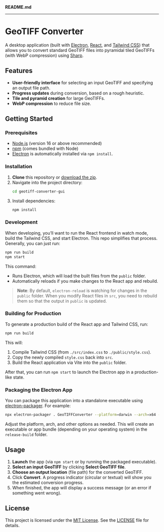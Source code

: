 **README.md**

---

# GeoTIFF Converter

A desktop application (built with [Electron](https://www.electronjs.org/), [React](https://react.dev/), and [Tailwind CSS](https://tailwindcss.com/)) that allows you to convert standard GeoTIFF files into pyramidal tiled GeoTIFFs (with WebP compression) using [Sharp](https://github.com/lovell/sharp).

## Features

- **User-friendly interface** for selecting an input GeoTIFF and specifying an output file path.
- **Progress updates** during conversion, based on a rough heuristic.
- **Tile and pyramid creation** for large GeoTIFFs.
- **WebP compression** to reduce file size.

## Getting Started

### Prerequisites

- [Node.js](https://nodejs.org/) (version 16 or above recommended)
- [npm](https://www.npmjs.com/) (comes bundled with Node)
- [Electron](https://www.electronjs.org/) is automatically installed via `npm install`.

### Installation

1. **Clone** this repository or [download the zip](https://github.com/devbharat/geotiff-converter/archive/refs/heads/main.zip).
2. Navigate into the project directory:
   ```bash
   cd geotiff-converter-gui
   ```
3. Install dependencies:
   ```bash
   npm install
   ```

### Development

When developing, you’ll want to run the React frontend in watch mode, build the Tailwind CSS, and start Electron. This repo simplifies that process. Generally, you can just run:

```bash
npm run build
npm start
```

This command:
- Runs Electron, which will load the built files from the `public` folder.
- Automatically reloads if you make changes to the React app and rebuild.

> **Note**: By default, `electron-reload` is watching for changes in the `public` folder. When you modify React files in `src`, you need to rebuild them so that the output in `public` is updated.

### Building for Production

To generate a production build of the React app and Tailwind CSS, run:

```bash
npm run build
```

This will:

1. Compile Tailwind CSS (from `./src/index.css` to `./public/style.css`).
2. Copy the newly compiled `style.css` back into `src`.
3. Build the React application via Vite into the `public` folder.

After that, you can run `npm start` to launch the Electron app in a production-like state.

### Packaging the Electron App

You can package this application into a standalone executable using [electron-packager](https://www.npmjs.com/package/electron-packager). For example:

```bash
npx electron-packager . GeoTIFFConverter --platform=darwin --arch=x64 --out=release-build --icon=assets/appIcon
```

Adjust the platform, arch, and other options as needed. This will create an executable or app bundle (depending on your operating system) in the `release-build` folder.

## Usage

1. **Launch** the app (via `npm start` or by running the packaged executable).
2. **Select an input GeoTIFF** by clicking **Select GeoTIFF file**.
3. **Choose an output location** (file path) for the converted GeoTIFF.
4. Click **Convert**. A progress indicator (circular or textual) will show you the estimated conversion progress.
5. When finished, the app will display a success message (or an error if something went wrong).

## License

This project is licensed under the [MIT License](https://opensource.org/licenses/MIT). See the [LICENSE](LICENSE) file for details.
